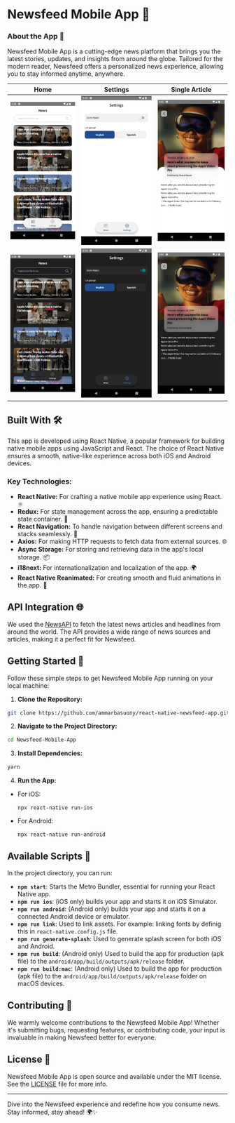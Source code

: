 # Newsfeed Mobile App 🌟

### About the App 📱
Newsfeed Mobile App is a cutting-edge news platform that brings you the latest stories, updates, and insights from around the globe. Tailored for the modern reader, Newsfeed offers a personalized news experience, allowing you to stay informed anytime, anywhere.


Home | Settings | Single Article
--- | --- | ---
![Home-Light](https://github.com/ammarbasuony/react-native-newsfeed-app/blob/main/screenshots/Home-Light.png?raw=true)  | ![Settings-Light](https://github.com/ammarbasuony/react-native-newsfeed-app/blob/main/screenshots/Settings-Light.png?raw=true) | ![Single-Light](https://github.com/ammarbasuony/react-native-newsfeed-app/blob/main/screenshots/Single-Light.png?raw=true)
![Home-Dark](https://github.com/ammarbasuony/react-native-newsfeed-app/blob/main/screenshots/Home-Dark.png?raw=true)  | ![Settings-Dark](https://github.com/ammarbasuony/react-native-newsfeed-app/blob/main/screenshots/Settings-Dark.png?raw=true) | ![Single-Dark](https://github.com/ammarbasuony/react-native-newsfeed-app/blob/main/screenshots/Single-Dark.png?raw=true)


## Built With 🛠️

This app is developed using React Native, a popular framework for building native mobile apps using JavaScript and React. The choice of React Native ensures a smooth, native-like experience across both iOS and Android devices.

### Key Technologies:

- **React Native:** For crafting a native mobile app experience using React. ⚛️
- **Redux:** For state management across the app, ensuring a predictable state container. 🔄
- **React Navigation:** To handle navigation between different screens and stacks seamlessly. 🚀
- **Axios:** For making HTTP requests to fetch data from external sources. 🌐
- **Async Storage:** For storing and retrieving data in the app's local storage. 📦
- **i18next:** For internationalization and localization of the app. 🌍
- **React Native Reanimated:** For creating smooth and fluid animations in the app. 🎨

## API Integration 🌐

We used the [NewsAPI](https://newsapi.org/) to fetch the latest news articles and headlines from around the world. The API provides a wide range of news sources and articles, making it a perfect fit for Newsfeed.

## Getting Started 🚀

Follow these simple steps to get Newsfeed Mobile App running on your local machine:

1. **Clone the Repository:**

```sh
git clone https://github.com/ammarbasuony/react-native-newsfeed-app.git
```

2. **Navigate to the Project Directory:**

```sh
cd Newsfeed-Mobile-App
```

3. **Install Dependencies:**

```sh
yarn
```

4. **Run the App:**

- For iOS:
  ```
  npx react-native run-ios
  ```
- For Android:
  ```
  npx react-native run-android
  ```

## Available Scripts 📜

In the project directory, you can run:

- **`npm start`**: Starts the Metro Bundler, essential for running your React Native app.
- **`npm run ios`**: (iOS only) builds your app and starts it on iOS Simulator.
- **`npm run android`**: (Android only) builds your app and starts it on a connected Android device or emulator.
- **`npm run link`**: Used to link assets. For example: linking fonts by definig this in `react-native.config.js` file.
- **`npm run generate-splash`**: Used to generate splash screen for both iOS and Android.
- **`npm run build`**: (Android only) Used to build the app for production (apk file) to the `android/app/build/outputs/apk/release` folder.
- **`npm run build:mac`**: (Android only) Used to build the app for production (apk file) to the `android/app/build/outputs/apk/release` folder on macOS devices.

## Contributing 🤝

We warmly welcome contributions to the Newsfeed Mobile App! Whether it's submitting bugs, requesting features, or contributing code, your input is invaluable in making Newsfeed better for everyone.

## License 📄

Newsfeed Mobile App is open source and available under the MIT license. See the [LICENSE](LICENSE) file for more info.

---

Dive into the Newsfeed experience and redefine how you consume news. Stay informed, stay ahead! 🌍✨
